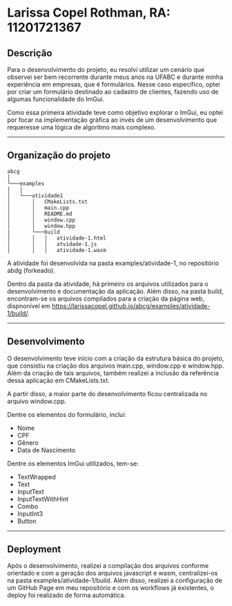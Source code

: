 # Larissa Copel Rothman, RA: 11201721367


## Descrição

Para o desenvolvimento do projeto, eu resolvi utilizar um cenário que observei ser bem recorrente durante meus anos na UFABC e durante minha experiência em empresas, que é formulários. Nesse caso específico, optei por criar um formulário destinado ao cadastro de clientes, fazendo uso de algumas funcionalidade do ImGui.

Como essa primeira atividade teve como objetivo explorar o ImGui, eu optei por focar na implementação gráfica ao invés de um desenvolvimento que requeresse uma lógica de algoritmo mais complexo.

---

## Organização do projeto

```
abcg
│
└───examples
│   │
│   └───atividade1
│       │   CMakeLists.txt
│       │   main.cpp
│       │   README.md
│       │   window.cpp
│       │   window.hpp
|       └───build
│       │   │   atividade-1.html
│       │   │   atvidade-1.js
│       │   │   atividade-1.wasm
```

A atividade foi desenvolvida na pasta examples/atividade-1, no repositório abdg (forkeado).

Dentro da pasta da atividade, há primeiro os arquivos utilizados para o desenvolvimento e documentação da aplicação. Além disso, na pasta build, encontram-se os arquivos compilados para a criação da página web, dispnonível em https://larissacopel.github.io/abcg/examples/atividade-1/build/.


---

## Desenvolvimento

O desenvolvimento teve início com a criação da estrutura básica do projeto, que consistiu na criação dos arquivos main.cpp, window.cpp e window.hpp. Além da criação de tais arquivos, também realizei a inclusão da referência dessa aplicação em CMakeLists.txt.

A partir disso, a maior parte do desenvolvimento ficou centralizada no arquivo window.cpp. 

Dentre os elementos do formulário, inclui:

- Nome
- CPF
- Gênero
- Data de Nascimento

Dentre os elementos ImGui utilizados, tem-se: 

- TextWrapped
- Text
- InputText
- InputTextWithHint
- Combo
- InputInt3
- Button

---

## Deployment

Após o desenvolvimento, realizei a compilação dos arquivos conforme orientado e com a geração dos arquivos javascript e wasm, centralizei-os na pasta examples/atividade-1/build. Além disso, realizei a configuração de um GitHub Page em meu repositório e com os workflows já existentes, o deploy foi realizado de forma automática.